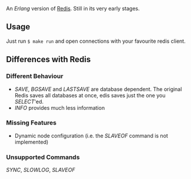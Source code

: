 An *Erlang* version of [Redis](http://redis.io). Still in its very early stages.

## Usage
Just run `$ make run` and open connections with your favourite redis client.

## Differences with Redis
### Different Behaviour
* _SAVE_, _BGSAVE_ and _LASTSAVE_ are database dependent. The original Redis saves all databases at once, edis saves just the one you _SELECT_'ed.
* _INFO_ provides much less information

### Missing Features
* Dynamic node configuration (i.e. the _SLAVEOF_ command is not implemented)

### Unsupported Commands
_SYNC_, _SLOWLOG_, _SLAVEOF_